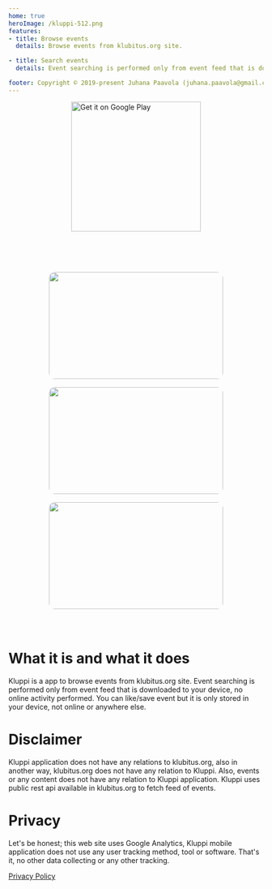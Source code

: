 ```yaml
---
home: true
heroImage: /kluppi-512.png
features:
- title: Browse events
  details: Browse events from klubitus.org site.

- title: Search events
  details: Event searching is performed only from event feed that is downloaded to your device, no online activity performed.

footer: Copyright © 2019-present Juhana Paavola (juhana.paavola@gmail.com)
---
```


<a href='https://play.google.com/store/apps/details?id=com.juhanapaavola.kluppi&pcampaignid=MKT-Other-global-all-co-prtnr-py-PartBadge-Mar2515-1'><img alt='Get it on Google Play' src='https://play.google.com/intl/en_us/badges/images/generic/en_badge_web_generic.png' style="display: block; margin-left: auto; margin-right: auto; width: 16rem;"/></a>


<div style="display: grid;
    grid-template-columns: repeat(auto-fill, minmax(20rem, 1fr));
    grid-gap: 1rem;
    max-width: 80rem;
    margin: 5rem auto;
    padding: 0 5rem;">
    
  <img style="width: 100%; height: 22vw; object-fit: cover; border-radius: 0.75rem;" src="Screenshot1.jpg">
  <img style="width: 100%; height: 22vw; object-fit: cover; border-radius: 0.75rem;" src="Screenshot2.jpg">
  <img style="width: 100%; height: 22vw; object-fit: cover; border-radius: 0.75rem;" src="Screenshot3.jpg">
  
</div>

# What it is and what it does

Kluppi is a app to browse events from klubitus.org site. Event searching is performed only from event feed that is downloaded to your device, no online activity performed. You can like/save event but it is only stored in your device, not online or anywhere else.

# Disclaimer

Kluppi application does not have any relations to klubitus.org, also in another way, klubitus.org does not have any relation to Kluppi. Also, events or any content does not have any relation to Kluppi application. Kluppi uses public rest api available in klubitus.org to fetch feed of events.

# Privacy

Let's be honest; this web site uses Google Analytics, Kluppi mobile application does not use any user tracking method, tool or software. That's it, no other data collecting or any other tracking.

<a href="https://www.iubenda.com/privacy-policy/85215248" class="iubenda-white iubenda-embed" title="Privacy Policy ">Privacy Policy</a><script type="text/javascript">(function (w,d) {var loader = function () {var s = d.createElement("script"), tag = d.getElementsByTagName("script")[0]; s.src="https://cdn.iubenda.com/iubenda.js"; tag.parentNode.insertBefore(s,tag);}; if(w.addEventListener){w.addEventListener("load", loader, false);}else if(w.attachEvent){w.attachEvent("onload", loader);}else{w.onload = loader;}})(window, document);</script>
